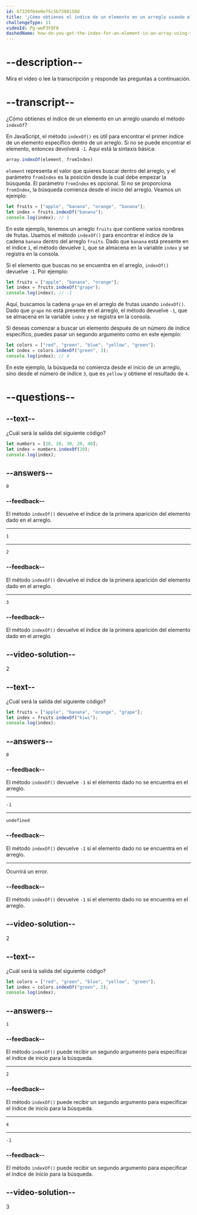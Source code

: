 ```yaml
---
id: 67329f64e0ef5c5b7388158d
title: '¿Cómo obtienes el índice de un elemento en un arreglo usando el método <code>indexOf</code>?'
challengeType: 11
videoId: Pg-wwP3YQF8
dashedName: how-do-you-get-the-index-for-an-element-in-an-array-using-the-indexof-method
---
```


# --description--

Mira el vídeo o lee la transcripción y responde las preguntas a continuación.

# --transcript--

¿Cómo obtienes el índice de un elemento en un arreglo usando el método `indexOf`?

En JavaScript, el método `indexOf()` es útil para encontrar el primer índice de un elemento específico dentro de un arreglo. Si no se puede encontrar el elemento, entonces devolverá `-1`. Aquí está la sintaxis básica:

```js
array.indexOf(element, fromIndex)
```

`element` representa el valor que quieres buscar dentro del arreglo, y el parámetro `fromIndex` es la posición desde la cual debe empezar la búsqueda. El parámetro `fromIndex` es opcional. Si no se proporciona `fromIndex`, la búsqueda comienza desde el inicio del arreglo. Veamos un ejemplo:

```js
let fruits = ["apple", "banana", "orange", "banana"];
let index = fruits.indexOf("banana");
console.log(index); // 1
```

En este ejemplo, tenemos un arreglo `fruits` que contiene varios nombres de frutas. Usamos el método `indexOf()` para encontrar el índice de la cadena `banana` dentro del arreglo `fruits`. Dado que `banana` está presente en el índice `1`, el método devuelve `1`, que se almacena en la variable `index` y se registra en la consola.

Si el elemento que buscas no se encuentra en el arreglo, `indexOf()` devuelve `-1`. Por ejemplo:

```js
let fruits = ["apple", "banana", "orange"];
let index = fruits.indexOf("grape");
console.log(index); // -1
```

Aquí, buscamos la cadena `grape` en el arreglo de frutas usando `indexOf()`. Dado que `grape` no está presente en el arreglo, el método devuelve `-1`, que se almacena en la variable `index` y se registra en la consola.

Si deseas comenzar a buscar un elemento después de un número de índice específico, puedes pasar un segundo argumento como en este ejemplo:

```js
let colors = ["red", "green", "blue", "yellow", "green"];
let index = colors.indexOf("green", 3);
console.log(index); // 4
```

En este ejemplo, la búsqueda no comienza desde el inicio de un arreglo, sino desde el número de índice `3`, que es `yellow` y obtiene el resultado de `4`.

# --questions--

## --text--

¿Cuál será la salida del siguiente código?

```js
let numbers = [10, 20, 30, 20, 40];
let index = numbers.indexOf(20);
console.log(index);
```

## --answers--

`0`

### --feedback--

El método `indexOf()` devuelve el índice de la primera aparición del elemento dado en el arreglo.

---

`1`

---

`2`

### --feedback--

El método `indexOf()` devuelve el índice de la primera aparición del elemento dado en el arreglo.

---

`3`

### --feedback--

El método `indexOf()` devuelve el índice de la primera aparición del elemento dado en el arreglo.

## --video-solution--

2

## --text--

¿Cuál será la salida del siguiente código?

```js
let fruits = ["apple", "banana", "orange", "grape"];
let index = fruits.indexOf("kiwi");
console.log(index);
```

## --answers--

`0`

### --feedback--

El método `indexOf()` devuelve `-1` si el elemento dado no se encuentra en el arreglo.

---

`-1`

---

`undefined`

### --feedback--

El método `indexOf()` devuelve `-1` si el elemento dado no se encuentra en el arreglo.

---

Ocurrirá un error.

### --feedback--

El método `indexOf()` devuelve `-1` si el elemento dado no se encuentra en el arreglo.

## --video-solution--

2

## --text--

¿Cuál será la salida del siguiente código?

```js
let colors = ["red", "green", "blue", "yellow", "green"];
let index = colors.indexOf("green", 2);
console.log(index);
```

## --answers--

`1`

### --feedback--

El método `indexOf()` puede recibir un segundo argumento para especificar el índice de inicio para la búsqueda.

---

`2`

### --feedback--

El método `indexOf()` puede recibir un segundo argumento para especificar el índice de inicio para la búsqueda.

---

`4`

---

`-1`

### --feedback--

El método `indexOf()` puede recibir un segundo argumento para especificar el índice de inicio para la búsqueda.

## --video-solution--

3
